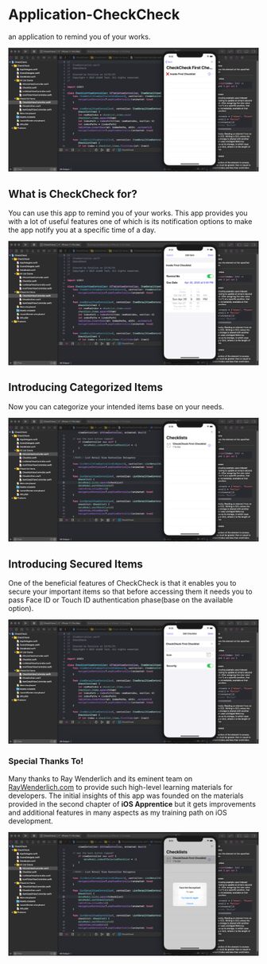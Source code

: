 # Application-CheckCheck
an application to remind you of your works.

![App Image](/App%20Intro%20Image/Inside%20Checklist.png)

## What is CheckCheck for? 
You can use this app to remind you of your works. This app provides you with a lot of useful features one of which is its notification options to make the app notify you at a specific time of a day.

![App Image](/App%20Intro%20Image/Schedule%20Checklist%20Items.png)

## Introducing Categorized Items
Now you can categorize your intended items base on your needs.

![App Image](/App%20Intro%20Image/Checklists.png)

## Introducing Secured Items
One of the beneficial features of CheckCheck is that it enables you to secure your important items so that before accessing them it needs you to pass Face ID or Touch ID authentication phase(base on the available option).

![App Image](/App%20Intro%20Image/Lists%20Options.png)

### Special Thanks To!
Many thanks to Ray Wenderlich and its eminent team on [RayWenderlich.com](https://www.raywenderlich.com) to provide such high-level learning materials for developers. The initial insights of this app was founded on the materials provided in the second chapter of **iOS Apprentice** but it gets improvements and additional features in many aspects as my training path on iOS development.

![App Image](/App%20Intro%20Image/Secured%20Checklist.png)

